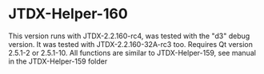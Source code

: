 # JTDX-Helper-160
This version runs with JTDX-2.2.160-rc4, was tested with the "d3" debug version.
It was tested with JTDX-2.2.160-32A-rc3 too.  Requires Qt version 2.5.1-2 or 2.5.1-10.
All functions are similar to JTDX-Helper-159, see manual in the JTDX-Helper-159 folder
